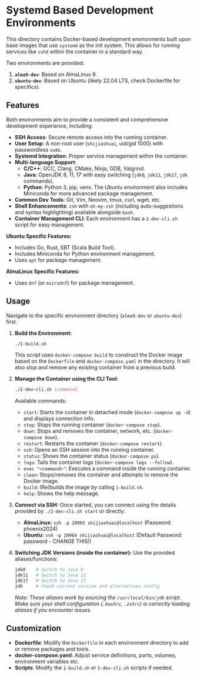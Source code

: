 # Systemd Based Development Environments

This directory contains Docker-based development environments built upon base images that use `systemd` as the init system. This allows for running services like `sshd` within the container in a standard way.

Two environments are provided:

1.  **`alma9-dev`**: Based on AlmaLinux 9.
2.  **`ubuntu-dev`**: Based on Ubuntu (likely 22.04 LTS, check Dockerfile for specifics).

## Features

Both environments aim to provide a consistent and comprehensive development experience, including:

*   **SSH Access**: Secure remote access into the running container.
*   **User Setup**: A non-root user (`shijiashuai`, uid/gid 1000) with passwordless `sudo`.
*   **Systemd Integration**: Proper service management within the container.
*   **Multi-language Support**:
    *   **C/C++**: GCC, Clang, CMake, Ninja, GDB, Valgrind.
    *   **Java**: OpenJDK 8, 11, 17 with easy switching (`jdk8`, `jdk11`, `jdk17`, `jdk` commands).
    *   **Python**: Python 3, pip, venv. The Ubuntu environment also includes Miniconda for more advanced package management.
*   **Common Dev Tools**: Git, Vim, Neovim, tmux, curl, wget, etc.
*   **Shell Enhancements**: `zsh` with `oh-my-zsh` (including auto-suggestions and syntax highlighting) available alongside `bash`.
*   **Container Management CLI**: Each environment has a `2-dev-cli.sh` script for easy management.

**Ubuntu Specific Features:**

*   Includes Go, Rust, SBT (Scala Build Tool).
*   Includes Miniconda for Python environment management.
*   Uses `apt` for package management.

**AlmaLinux Specific Features:**

*   Uses `dnf` (or `microdnf`) for package management.

## Usage

Navigate to the specific environment directory (`alma9-dev` or `ubuntu-dev`) first.

1.  **Build the Environment:**
    ```bash
    ./1-build.sh
    ```
    This script uses `docker-compose build` to construct the Docker image based on the `Dockerfile` and `docker-compose.yaml` in the directory. It will also stop and remove any existing container from a previous build.

2.  **Manage the Container using the CLI Tool:**
    ```bash
    ./2-dev-cli.sh [command]
    ```
    Available commands:
    *   `start`: Starts the container in detached mode (`docker-compose up -d`) and displays connection info.
    *   `stop`: Stops the running container (`docker-compose stop`).
    *   `down`: Stops and removes the container, network, etc. (`docker-compose down`).
    *   `restart`: Restarts the container (`docker-compose restart`).
    *   `ssh`: Opens an SSH session into the running container.
    *   `status`: Shows the container status (`docker-compose ps`).
    *   `logs`: Tails the container logs (`docker-compose logs --follow`).
    *   `exec "<command>"`: Executes a command inside the running container.
    *   `clean`: Stops/removes the container and attempts to remove the Docker image.
    *   `build`: (Re)builds the image by calling `1-build.sh`.
    *   `help`: Shows the help message.

3.  **Connect via SSH:**
    Once started, you can connect using the details provided by `./2-dev-cli.sh start` or directly:
    *   **AlmaLinux:** `ssh -p 28965 shijiashuai@localhost` (Password: phoenix2024)
    *   **Ubuntu:** `ssh -p 28964 shijiashuai@localhost` (Default Password: password - CHANGE THIS!)

4.  **Switching JDK Versions (inside the container):**
    Use the provided aliases/functions:
    ```bash
    jdk8    # Switch to Java 8
    jdk11   # Switch to Java 11
    jdk17   # Switch to Java 17
    jdk     # Check current version and alternatives config
    ```
    *Note: These aliases work by sourcing the `/usr/local/bin/jdk` script. Make sure your shell configuration (`.bashrc`, `.zshrc`) is correctly loading aliases if you encounter issues.* 

## Customization

*   **Dockerfile**: Modify the `Dockerfile` in each environment directory to add or remove packages and tools.
*   **docker-compose.yaml**: Adjust service definitions, ports, volumes, environment variables etc.
*   **Scripts**: Modify the `1-build.sh` or `2-dev-cli.sh` scripts if needed. 